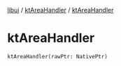 [libui](../README.md) / [ktAreaHandler](README.md) / [ktAreaHandler](kt-area-handler.md)

# ktAreaHandler

`ktAreaHandler(rawPtr: NativePtr)`